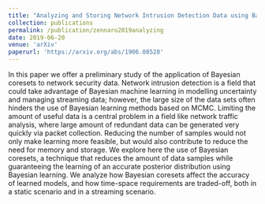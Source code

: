 ```yaml
---
title: "Analyzing and Storing Network Intrusion Detection Data using Bayesian Coresets: \\ A Preliminary Study in Offline and Streaming Settings"
collection: publications
permalink: /publication/zennaro2019analyzing
date: 2019-06-20
venue: 'arXiv'
paperurl: 'https://arxiv.org/abs/1906.08528'
---
```


In this paper we offer a preliminary study of the application of Bayesian coresets to network security data. Network intrusion detection is a field that could take advantage of Bayesian machine learning in modelling uncertainty and managing streaming data; however, the large size of the data sets often hinders the use of Bayesian learning methods based on MCMC. Limiting the amount of useful data is a central problem in a field like network traffic analysis, where large amount of redundant data can be generated very quickly via packet collection. Reducing the number of samples would not only make learning more feasible, but would also contribute to reduce the need for memory and storage. We explore here the use of Bayesian coresets, a technique that reduces the amount of data samples while guaranteeing the learning of an accurate posterior distribution using Bayesian learning.  We analyze how Bayesian coresets affect the accuracy of learned models, and how time-space requirements are traded-off, both in a static scenario and in a streaming scenario.
